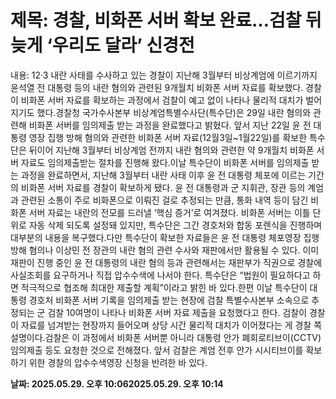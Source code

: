 # **제목: 경찰, 비화폰 서버 확보 완료…검찰 뒤늦게 ‘우리도 달라’ 신경전**

  내용: 12·3 내란 사태를 수사하고 있는 경찰이 지난해 3월부터 비상계엄에 이르기까지 윤석열 전 대통령 등의 내란 혐의와 관련된 9개월치 비화폰 서버 자료를 확보했다. 경찰이 비화폰 서버 자료를 확보하는 과정에서 검찰이 예고 없이 나타나 물리적 대치가 벌어지기도 했다.경찰청 국가수사본부 비상계엄특별수사단(특수단)은 29일 내란 혐의와 관련해 비화폰 서버를 임의제출 받는 과정을 완료했다고 밝혔다. 앞서 지난 22일 윤 전 대통령 영장 집행 방해 혐의와 관련한 비화폰 서버 자료(12월3일~1월22일)를 확보한 특수단은 뒤이어 지난해 3월부터 비상계엄 전까지 내란 혐의와 관련한 약 9개월치 비화폰 서버 자료도 임의제출받는 절차를 진행해 왔다.이날 특수단이 비화폰 서버를 임의제출 받는 과정을 완료하면서, 지난해 3월부터 내란 사태 이후 윤 전 대통령 체포에 이르는 기간의 비화폰 서버 자료를 경찰이 확보하게 됐다. 윤 전 대통령과 군 지휘관, 장관 등의 계엄과 관련된 소통이 주로 비화폰으로 이뤄진 걸로 추정되는 만큼, 통화 내역 등이 담긴 비화폰 서버 자료는 내란의 전모를 드러낼 ‘핵심 증거’로 여겨졌다. 비화폰 서버는 이틀 단위로 자동 삭제 되도록 설정돼 있지만, 특수단은 그간 경호처와 합동 포렌식을 진행하며 대부분의 내용을 복구했다.다만 특수단이 확보한 자료들은 윤 전 대통령 체포영장 집행 방해 혐의나 이상민 전 장관의 내란 혐의 관련 수사와 재판에서만 활용될 수 있다. 이미 재판이 진행 중인 윤 전 대통령의 내란 혐의 등과 관련해서는 재판부가 직권으로 경찰에 사실조회를 요구하거나 직접 압수수색에 나서야 한다. 특수단은 “법원이 필요하다고 하면 적극적으로 협조해 최대한 제출할 계획”이라고 밝힌 바 있다.한편 이날 특수단이 대통령 경호처 비화폰 서버 기록을 임의제출 받는 현장에 검찰 특별수사본부 소속으로 추정되는 군 검찰 10여명이 나타나 비화폰 서버 자료 제출을 요청했다고 한다. 검찰이 경찰이 자료를 넘겨받는 현장까지 들어오며 상당 시간 물리적 대치가 이어졌다는 게 경찰 쪽 설명이다.검찰은 이 과정에서 비화폰 서버뿐 아니라 대통령 안가 폐회로티브이(CCTV) 임의제출 등도 요청한 것으로 전해졌다. 앞서 검찰은 계엄 전후 안가 시시티브이를 확보하기 위한 경찰의 압수수색영장 신청을 반려한 바 있다.

  **날짜: 2025.05.29. 오후 10:062025.05.29. 오후 10:14**